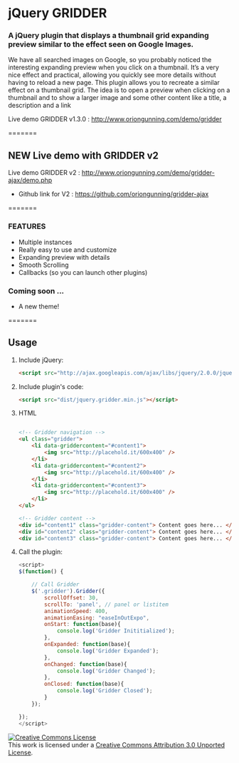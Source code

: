 # jQuery GRIDDER

### A jQuery plugin that displays a thumbnail grid expanding preview similar to the effect seen on Google Images.

We have all searched images on Google, so you probably noticed the interesting expanding preview when you click on a thumbnail. It’s a very nice effect and practical, allowing you quickly see more details without having to reload a new page. This plugin allows you to recreate a similar effect on a thumbnail grid. The idea is to open a preview when clicking on a thumbnail and to show a larger image and some other content like a title, a description and a link

Live demo GRIDDER v1.3.0 : http://www.oriongunning.com/demo/gridder

=======

## NEW Live demo with GRIDDER v2 

Live demo GRIDDER v2 : http://www.oriongunning.com/demo/gridder-ajax/demo.php
- Github link for V2 : https://github.com/oriongunning/gridder-ajax
 
=======

### FEATURES
- Multiple instances
- Really easy to use and customize
- Expanding preview with details
- Smooth Scrolling
- Callbacks (so you can launch other plugins)

### Coming soon ...
- A new theme!

=======

## Usage

1. Include jQuery:

	```html
	<script src="http://ajax.googleapis.com/ajax/libs/jquery/2.0.0/jquery.min.js"></script>
	```

2. Include plugin's code:

	```html
	<script src="dist/jquery.gridder.min.js"></script>
	```

3. HTML

	```html
    
    <!-- Gridder navigation -->
	<ul class="gridder">
        <li data-griddercontent="#content1">
            <img src="http://placehold.it/600x400" />
        </li>
        <li data-griddercontent="#content2">
            <img src="http://placehold.it/600x400" />
        </li>
        <li data-griddercontent="#content3">
            <img src="http://placehold.it/600x400" />
        </li>
    </ul>

    <!-- Gridder content -->
    <div id="content1" class="gridder-content"> Content goes here... </div>
    <div id="content2" class="gridder-content"> Content goes here... </div>
    <div id="content3" class="gridder-content"> Content goes here... </div>
    
	```

3. Call the plugin:

    ```javascript
    <script>
    $(function() {

        // Call Gridder
        $('.gridder').Gridder({
            scrollOffset: 30,
            scrollTo: 'panel', // panel or listitem
            animationSpeed: 400,
            animationEasing: "easeInOutExpo",
            onStart: function(base){
                console.log('Gridder Inititialized');
            },
            onExpanded: function(base){
                console.log('Gridder Expanded');
            },
            onChanged: function(base){
                console.log('Gridder Changed');
            },
            onClosed: function(base){
                console.log('Gridder Closed');
            }
        });

    });
    </script>
    ```

<a rel="license" href="http://creativecommons.org/licenses/by/3.0/"><img alt="Creative Commons License" style="border-width:0" src="http://i.creativecommons.org/l/by/3.0/88x31.png" /></a><br />This work is licensed under a <a rel="license" href="http://creativecommons.org/licenses/by/3.0/">Creative Commons Attribution 3.0 Unported License</a>.


